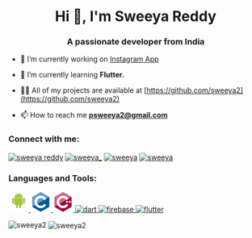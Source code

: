 <h1 align="center">Hi 👋, I'm Sweeya Reddy</h1>
<h3 align="center">A passionate developer from India</h3>

- 🔭 I’m currently working on [Instagram App](https://github.com/sweeya2/Insta_App)

- 🌱 I’m currently learning **Flutter.**

- 👨‍💻 All of my projects are available at [https://github.com/sweeya2](https://github.com/sweeya2)

- 📫 How to reach me **psweeya2@gmail.com**

<h3 align="left">Connect with me:</h3>
<p align="left">
<a href="https://linkedin.com/in/sweeya reddy" target="blank"><img align="center" src="https://raw.githubusercontent.com/rahuldkjain/github-profile-readme-generator/master/src/images/icons/Social/linked-in-alt.svg" alt="sweeya reddy" height="30" width="40" /></a>
<a href="https://instagram.com/sweeya_" target="blank"><img align="center" src="https://raw.githubusercontent.com/rahuldkjain/github-profile-readme-generator/master/src/images/icons/Social/instagram.svg" alt="sweeya_" height="30" width="40" /></a>
<a href="https://www.codechef.com/users/sweeya" target="blank"><img align="center" src="https://static.uacdn.net/thumbnail/external-app-icons/ce4fd2180646452aa0b03c3ffa3ef8e2.png" alt="sweeya" height="30" width="40" /></a>
<a href="https://codeforces.com/profile/sweeya" target="blank"><img align="center" src="https://cdn.iconscout.com/icon/free/png-256/code-forces-3521352-2944796.png" alt="sweeya" height="30" width="40" /></a>
</p>

<h3 align="left">Languages and Tools:</h3>
<p align="left"> <a href="https://developer.android.com" target="_blank"> <img src="https://raw.githubusercontent.com/devicons/devicon/master/icons/android/android-original-wordmark.svg" alt="android" width="40" height="40"/> </a> <a href="https://www.cprogramming.com/" target="_blank"> <img src="https://raw.githubusercontent.com/devicons/devicon/master/icons/c/c-original.svg" alt="c" width="40" height="40"/> </a> <a href="https://www.w3schools.com/cpp/" target="_blank"> <img src="https://raw.githubusercontent.com/devicons/devicon/master/icons/cplusplus/cplusplus-original.svg" alt="cplusplus" width="40" height="40"/> </a> <a href="https://dart.dev" target="_blank"> <img src="https://www.vectorlogo.zone/logos/dartlang/dartlang-icon.svg" alt="dart" width="40" height="40"/> </a> <a href="https://firebase.google.com/" target="_blank"> <img src="https://www.vectorlogo.zone/logos/firebase/firebase-icon.svg" alt="firebase" width="40" height="40"/> </a> <a href="https://flutter.dev" target="_blank"> <img src="https://www.vectorlogo.zone/logos/flutterio/flutterio-icon.svg" alt="flutter" width="40" height="40"/> </a> </p>

<p><img align="left" src="https://github-readme-stats.vercel.app/api/top-langs?username=sweeya2&show_icons=true&locale=en&layout=compact" alt="sweeya2" /></p>

<p>&nbsp;<img align="center" src="https://github-readme-stats.vercel.app/api?username=sweeya2&show_icons=true&locale=en" alt="sweeya2" /></p>
